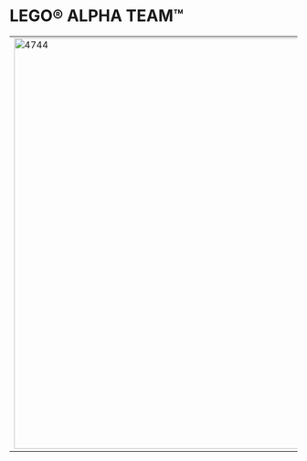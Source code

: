 # LEGO® ALPHA TEAM™

<table>
<tr>
<td rowspan="2"><img alt="4744" src="https://www.lego.com/cdn/product-assets/product.img.pri/4744_prod.jpg" width="720"></td>
<td><b>4744 Tundrakutató</b></td>
</tr>
<tr>
<td>Senki nem tartóztathatja fel a tundrakutatót. Ha ki akarod szabadítani a fogságból az ügynököt, kutatófúrást kell végezned a fagyos hegyoldalban, de légy óvatos: ha rossz helyen fúrsz, működésbe hozhatod az elrejtett jéggömböt!</td>
</tr>
</table>